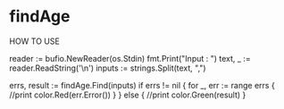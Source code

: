 # findAge

HOW TO USE



reader := bufio.NewReader(os.Stdin)
fmt.Print("Input : ")
text, _ := reader.ReadString('\n')
inputs := strings.Split(text, ",")

errs, result := findAge.Find(inputs)
if errs != nil {
	for _, err := range errs {
		//print
		color.Red(err.Error())
	}
} else {
	//print
	color.Green(result)
}
